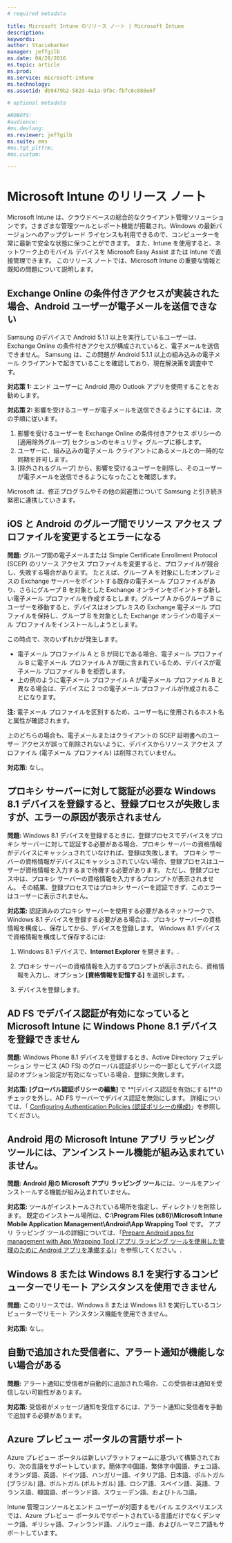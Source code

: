 ```yaml
---
# required metadata

title: Microsoft Intune のリリース ノート | Microsoft Intune
description:
keywords:
author: Staciebarker
manager: jeffgilb
ms.date: 04/28/2016
ms.topic: article
ms.prod:
ms.service: microsoft-intune
ms.technology:
ms.assetid: db9479b2-582d-4a1a-9fbc-fbfc6c680e6f

# optional metadata

#ROBOTS:
#audience:
#ms.devlang:
ms.reviewer: jeffgilb
ms.suite: ems
#ms.tgt_pltfrm:
#ms.custom:

---
```


# Microsoft Intune のリリース ノート
Microsoft Intune は、クラウドベースの総合的なクライアント管理ソリューションです。さまざまな管理ツールとレポート機能が搭載され、Windows の最新バージョンへのアップグレード ライセンスも利用できるので、コンピューターを常に最新で安全な状態に保つことができます。 また、Intune を使用すると、ネットワーク上のモバイル デバイスを Microsoft Easy Assist または Intune で直接管理できます。 このリリース ノートでは、Microsoft Intune の重要な情報と既知の問題について説明します。


## Exchange Online の条件付きアクセスが実装された場合、Android ユーザーが電子メールを送信できない

Samsung のデバイスで Android 5.1.1 以上を実行しているユーザーは、Exchange Online の条件付きアクセスが構成されていると、電子メールを送信できません。 Samsung は、この問題が Android 5.1.1 以上の組み込みの電子メール クライアントで起きていることを確認しており、現在解決策を調査中です。

**対応策 1:** エンド ユーザーに Android 用の Outlook アプリを使用することをお勧めします。

**対応策 2:** 影響を受けるユーザーが電子メールを送信できるようにするには、次の手順に従います。

1. 影響を受けるユーザーを Exchange Online の条件付きアクセス ポリシーの [適用除外グループ] セクションのセキュリティ グループに移します。
2. ユーザーに、組み込みの電子メール クライアントにあるメールとの一時的な同期を許可します。
3. [除外されるグループ] から、影響を受けるユーザーを削除し、そのユーザーが電子メールを送信できるようになったことを確認します。

Microsoft は、修正プログラムやその他の回避策について Samsung と引き続き緊密に連携していきます。



## iOS と Android のグループ間でリソース アクセス プロファイルを変更するとエラーになる
**問題:** グループ間の電子メールまたは Simple Certificate Enrollment Protocol (SCEP) のリソース アクセス プロファイルを変更すると、プロファイルが競合し、失敗する場合があります。 たとえば、グループ A を対象にしたオンプレミスの Exchange サーバーをポイントする既存の電子メール プロファイルがあり、さらにグループ B を対象とした Exchange オンラインをポイントする新しい電子メール プロファイルを作成するとします。グループ A からグループ B にユーザーを移動すると、デバイスはオンプレミスの Exchange 電子メール プロファイルを保持し、グループ B を対象とした Exchange オンラインの電子メール プロファイルをインストールしようとします。

この時点で、次のいずれかが発生します。 
* 電子メール プロファイル A と B が同じである場合、電子メール プロファイル B に電子メール プロファイル A が既に含まれているため、デバイスが電子メール プロファイル B を拒否します。
* 上の例のように電子メール プロファイル A が電子メール プロファイル B と異なる場合は、デバイスに 2 つの電子メール プロファイルが作成されることになります。

**注:** 電子メール プロファイルを区別するため、ユーザー名に使用されるホスト名と属性が確認されます。

上のどちらの場合も、電子メールまたはクライアントの SCEP 証明書へのユーザー アクセスが誤って削除されないように、デバイスからリソース アクセス プロファイル (電子メール プロファイル) は削除されていません。

**対応策:** なし。

## プロキシ サーバーに対して認証が必要な Windows 8.1 デバイスを登録すると、登録プロセスが失敗しますが、エラーの原因が表示されません
**問題:** Windows 8.1 デバイスを登録するときに、登録プロセスでデバイスをプロキシ サーバーに対して認証する必要がある場合、プロキシ サーバーの資格情報がデバイスにキャッシュされていなければ、登録は失敗します。 プロキシ サーバーの資格情報がデバイスにキャッシュされていない場合、登録プロセスはユーザーが資格情報を入力するまで待機する必要があります。 ただし、登録プロセス中は、プロキシ サーバーの資格情報を入力するプロンプトが表示されません。 その結果、登録プロセスではプロキシ サーバーを認証できず、このエラーはユーザーに表示されません。

**対応策:** 認証済みのプロキシ サーバーを使用する必要があるネットワークで、Windows 8.1 デバイスを登録する必要がある場合は、プロキシ サーバーの資格情報を構成し、保存してから、デバイスを登録します。 Windows 8.1 デバイスで資格情報を構成して保存するには:

1.  Windows 8.1 デバイスで、**Internet Explorer** を開きます。.

2.  プロキシ サーバーの資格情報を入力するプロンプトが表示されたら、資格情報を入力し、オプション **[資格情報を記憶する]** を選択します。.

3.  デバイスを登録します。

## AD FS でデバイス認証が有効になっていると Microsoft Intune に Windows Phone 8.1 デバイスを登録できません
**問題:** Windows Phone 8.1 デバイスを登録するとき、Active Directory フェデレーション サービス (AD FS) のグローバル認証ポリシーの一部としてデバイス認証のオプション設定が有効になっている場合、登録に失敗します。

**対応策:** **[グローバル認証ポリシーの編集]** で **[デバイス認証を有効にする]**のチェックを外し、AD FS サーバーでデバイス認証を無効にします。 詳細については、「 [Configuring Authentication Policies (認証ポリシーの構成)](http://technet.microsoft.com/library/dn486781.aspx)」を参照してください。


## Android 用の Microsoft Intune アプリ ラッピング ツールには、アンインストール機能が組み込まれていません。
**問題:** **Android 用の Microsoft アプリ ラッピング ツール**には、ツールをアンインストールする機能が組み込まれていません。

**対応策:** ツールがインストールされている場所を指定し、ディレクトリを削除します。 既定のインストール場所は、**C:\Program Files (x86)\Microsoft Intune Mobile Application Management\Android\App Wrapping Tool** です。 アプリ ラッピング ツールの詳細については、「[Prepare Android apps for management with App Wrapping Tool (アプリ ラッピング ツールを使用した管理のために Android アプリを準備する)](/intune/deploy-use/prepare-android-apps-for-mobile-application-management-with-the-microsoft-intune-app-wrapping-tool)」を参照してください。.

## Windows 8 または Windows 8.1 を実行するコンピューターでリモート アシスタンスを使用できません
**問題:** このリリースでは、Windows 8 または Windows 8.1 を実行しているコンピューターでリモート アシスタンス機能を使用できません。

**対応策:** なし。

## 自動で追加された受信者に、アラート通知が機能しない場合がある
**問題:** アラート通知に受信者が自動的に追加された場合、この受信者は通知を受信しない可能性があります。

**対応策:** 受信者がメッセージ通知を受信するには、アラート通知に受信者を手動で追加する必要があります。

## Azure プレビュー ポータルの言語サポート
Azure プレビュー ポータルは新しいプラットフォームに基づいて構築されており、次の言語をサポートしています。簡体字中国語、繁体字中国語、チェコ語、オランダ語、英語、ドイツ語、ハンガリー語、イタリア語、日本語、ポルトガル (ブラジル) 語、ポルトガル (ポルトガル) 語、ロシア語、スペイン語、英語、フランス語、韓国語、ポーランド語、スウェーデン語、およびトルコ語。

Intune 管理コンソールとエンド ユーザーが対面するモバイル エクスペリエンスでは、Azure プレビュー ポータルでサポートされている言語だけでなくデンマーク語、ギリシャ語、フィンランド語、ノルウェー語、およびルーマニア語もサポートしています。


<!--HONumber=May16_HO1-->


